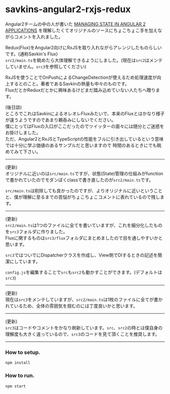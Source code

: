 # savkins-angular2-rxjs-redux

Angular2チームの中の人が書いた
[MANAGING STATE IN ANGULAR 2 APPLICATIONS](http://victorsavkin.com/post/137821436516/managing-state-in-angular-2-applications)
を理解したくてオリジナルのソースにちょこちょこ手を加えながらコメントを入れました。

Redux(Flux)をAngular2向けにRxJSを取り入れながらアレンジしたものらしいです。(通称Savkin's Flux)    
`src2/main.ts`を眺めたら大体理解できるようにしました。(現在は`src2`はメンテしていません。`src3`を参照してください)

RxJSを使うことでOnPushによるChangeDetectionが使えるため処理速度が向上するとのこと。著者であるSavkinの熱量も中々のものです。  
FluxだとかReduxだとかに興味あるけどまだ踏み込めていない人たちへ贈ります。

(後日談)  
ところでこれはSavkinによるオレオレFluxみたいで、本来のFluxとはかなり様子が違うようですのであまり鵜呑みにしないでください。  
僕にとってはFluxの入口がここだったのでツイッターの面々には随分とご迷惑をお掛けしました。  
ただ、Angular2とRxJSとTypeScriptの性能をフルに引き出しているという意味では十分に学ぶ価値のあるサンプルだと思いますので
時間のあるときにでも眺めてみて下さい。

---

(更新)  
オリジナルに近いのは`src/main.ts`ですが、状態(State)管理の仕組みがfunctionで書かれていたのでモダンぽくclassで書き直したのが`src2/main.ts`です。

`src/main.ts`は削除しても良かったのですが、よりオリジナルに近いということと、僕が理解に至るまでの苦悩がちょこちょこコメントに表れているので残します。

---

(更新)  
`src2/main.ts`は1つのファイルに全てを書いていますが、これを細分化したものを`src3`フォルダに作りました。    
Fluxに関するものは`src3/flux`フォルダにまとめましたので目を通しやすいかと思います。  

`src3`ではついでにDispatcherクラスを作成し、View側でDIするときの記述を簡潔にしています。

`config.js`を編集することで`src`も`src2`も動かすことができます。(デフォルトは`src3`)

---

(更新)  
現在は`src3`をメンテしていますが、`src2/main.ts`は1枚のファイルに全てが書かれているため、全体の雰囲気を掴むのには丁度良いかと思います。

---

(更新)  
`src3`はコードやコメントをかなり刷新しています。`src`、`src2`の時とは僕自身の理解度も大きく違っているので、`src3`のコードを見て頂くことを推奨します。

---

### How to setup.
```
npm install
```

### How to run.
```
npm start
```